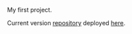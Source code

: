 My first project.

Current version [repository](https://github.com/karrambol/Aukcio) deployed [here](https://zhmil.ru).
